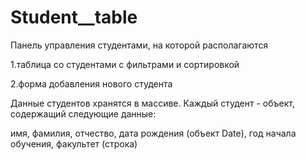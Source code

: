 # Student__table 
 
 Панель управления студентами, на которой располагаются

1.таблица со студентами с фильтрами и сортировкой

2.форма добавления нового студента

Данные студентов хранятся в массиве. Каждый студент - объект, содержащий следующие данные:

имя,
фамилия,
отчество,
дата рождения (объект Date),
год начала обучения,
факультет (строка)


